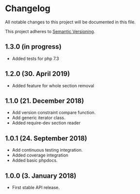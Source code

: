 # Changelog

All notable changes to this project will be documented in this file.

This project adheres to [Semantic Versioning](http://semver.org/).

## 1.3.0 (in progress)

+ Added tests for php 7.3

## 1.2.0 (30. April 2019)
+ Added feature for whole section removal

## 1.1.0 (21. December 2018)

+ Add version constraint compare function.
+ Add generic iterator class.
+ Added require-dev section reader

## 1.0.1 (24. September 2018)

+ Add continuous testing integration.
+ Added coverage integration
+ Added basic phpdocs.

## 1.0.0 (3. January 2018)

+ First stable API release.
